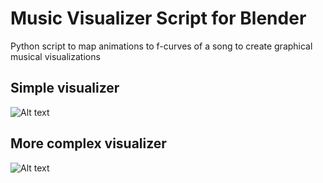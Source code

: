 # Music Visualizer Script for Blender
Python script to map animations to f-curves of a song to create graphical musical visualizations

## Simple visualizer
![Alt text](https://github.com/deepanshi17/AR/blob/master/idc.gif?raw=true)

## More complex visualizer
![Alt text](https://github.com/deepanshi17/AR/blob/master/dubstep.gif?raw=true)
